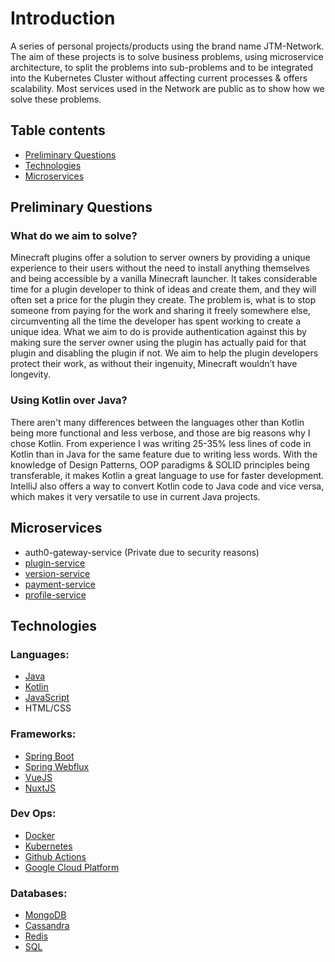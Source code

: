 # Introduction

A series of personal projects/products using the brand name JTM-Network. The aim of these projects is to solve business problems, using microservice architecture, to split the problems into sub-problems and to be integrated into the Kubernetes Cluster without affecting current processes & offers scalability. Most services used in the Network are public as to show how we solve these problems.

## Table contents
- [Preliminary Questions](#preliminary-questions)
- [Technologies](#technologies)
- [Microservices](#microservices)

## Preliminary Questions

### What do we aim to solve?

Minecraft plugins offer a solution to server owners by providing a unique experience to their users without the need to install anything themselves and being accessible by a vanilla Minecraft launcher. It takes considerable time for a plugin developer to think of ideas and create them, and they will often set a price for the plugin they create. The problem is, what is to stop someone from paying for the work and sharing it freely somewhere else, circumventing all the time the developer has spent working to create a unique idea. What we aim to do is provide authentication against this by making sure the server owner using the plugin has actually paid for that plugin and disabling the plugin if not. We aim to help the plugin developers protect their work, as without their ingenuity, Minecraft wouldn’t have longevity.

### Using Kotlin over Java?

There aren't many differences between the languages other than Kotlin being more functional and less verbose, and those are big reasons why I chose Kotlin. From experience I was writing 25-35% less lines of code in Kotlin than in Java for the same feature due to writing less words. With the knowledge of Design Patterns, OOP paradigms & SOLID principles being transferable, it makes Kotlin a great language to use for faster development. IntelliJ also offers a way to convert Kotlin code to Java code and vice versa, which makes it very versatile to use in current Java projects.

## Microservices
- auth0-gateway-service (Private due to security reasons)
- [plugin-service](https://github.com/JTM-Network/minecraft-service)
- [version-service](https://github.com/JTM-Network/minecraft-service)
- [payment-service](https://github.com/JTM-Network/payment-service)
- [profile-service](https://github.com/JTM-Network/profile-service)

## Technologies

### Languages:
- [Java](https://www.java.com/en)
- [Kotlin](https://kotlinlang.org)
- [JavaScript](https://www.javascript.com)
- HTML/CSS

### Frameworks:
- [Spring Boot](https://spring.io/projects/spring-boot)
- [Spring Webflux](https://docs.spring.io/spring-framework/docs/current/reference/html/web-reactive.html)
- [VueJS](https://vuejs.org/)
- [NuxtJS](https://nuxtjs.org/)

### Dev Ops:
- [Docker](https://www.docker.com/)
- [Kubernetes](https://kubernetes.io/)
- [Github Actions](https://github.com/features/actions)
- [Google Cloud Platform](https://cloud.google.com/)

### Databases:
- [MongoDB](https://www.mongodb.com/)
- [Cassandra](https://cassandra.apache.org/_/index.html)
- [Redis](https://redis.io/)
- [SQL](https://en.wikipedia.org/wiki/SQL)
